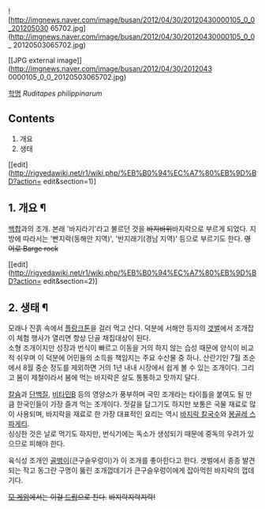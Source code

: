 ![http://imgnews.naver.com/image/busan/2012/04/30/20120430000105_0_0_201205030
65702.jpg](http://imgnews.naver.com/image/busan/2012/04/30/20120430000105_0_0_
20120503065702.jpg)

[[JPG external image]](http://imgnews.naver.com/image/busan/2012/04/30/2012043
0000105_0_0_20120503065702.jpg)

  
[학명](%ED%95%99%EB%AA%85.md) _Ruditapes philippinarum_  

## Contents

    

1. 개요 
2. 생태 

[[edit](http://rigvedawiki.net/r1/wiki.php/%EB%B0%94%EC%A7%80%EB%9D%BD?action=
edit&section=1)]

## 1. 개요 ¶

[백합](%EB%B0%B1%ED%95%A9.md)과의 조개. 본래 '바지라기'라고 불르던 것을 <del>바지바위</del>바지락으로
부르게 되었다. 지방에 따라서는 '빤지락(동해안 지역)', '반지래기(경남 지역)' 등으로 부르기도 한다. <del>영어로 Barge
rock</del>

[[edit](http://rigvedawiki.net/r1/wiki.php/%EB%B0%94%EC%A7%80%EB%9D%BD?action=
edit&section=2)]

## 2. 생태 ¶

모래나 진흙 속에서 [플랑크톤](%ED%94%8C%EB%9E%91%ED%81%AC%ED%86%A4.md)을 걸러 먹고 산다. 덕분에
서해안 등지의 [갯벌](%EA%B0%AF%EB%B2%8C.md)에서 조개잡이 체험 행사가 열리면 항상 단골 채집대상이 된다.  
소형 조개이지만 성장과 번식이 빠르고 이동을 거의 하지 않는 습성 때문에 양식이 비교적 쉬우며 이 덕분에 어민들의 소득을 책임지는 주요
수산물 중 하나. 산란기인 7월 초순에서 8월 중순 정도를 제외하면 거의 1년 내내 시장에서 쉽게 볼 수 있는 조개이다. 그리고 봄이
제철이라서 봄에 먹는 바지락은 살도 통통하고 맛까지 달다.

  

[칼슘](%EC%B9%BC%EC%8A%98.md)과 [단백질](%EB%8B%A8%EB%B0%B1%EC%A7%88.md), [비타민B](%EB%B9%84%ED%83%80%EB%AF%BC%20B.md) 등의 영양소가 풍부하며 국민 조개라는 타이틀을 붙여도 될 만큼
한국인들이 가장 즐겨 먹는 조개이다. 젓갈을 담그기도 하지만 보통은 국물 재료로 많이 사용되며, 바지락을 재료로 한 가장 대표적인 요리는
역시 [바지락 칼국수](%EB%B0%94%EC%A7%80%EB%9D%BD%20%EC%B9%BC%EA%B5%AD%EC%88%98.md)와
[봉골레 스파게티](%EB%B4%89%EA%B3%A8%EB%A0%88%20%EC%8A%A4%ED%8C%8C%EA%B2%8C%ED%8B%B0.md).  
싱싱한 것은 날로 먹기도 하지만, 번식기에는 독소가 생성되기 때문에 중독의 우려가 있으므로 피해야 한다.

  

육식성 조개인 [골뱅이](%EA%B3%A8%EB%B1%85%EC%9D%B4.md)(큰구슬우렁이)가 이 조개를 좋아한다고 한다. 갯벌에서
종종 발견되는 작고 동그란 구멍이 뚫린 조개껍데기가 큰구슬우렁이에게 잡아먹힌 바지락의 껍데기다.

  

<del>[모 게임](%ED%9A%8C%EC%83%89%EC%A0%95%EC%9B%90.md)에서는 이걸
[드립](%EB%93%9C%EB%A6%BD.md)으로 친다.</del> <del>바지락지락지락!</del>

